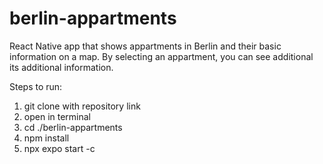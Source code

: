 # berlin-appartments

React Native app that shows appartments in Berlin and their basic information on a map. By selecting an appartment, you can see additional its additional information.

Steps to run: 

1. git clone with repository link
2. open in terminal
3. cd ./berlin-appartments
4. npm install
5. npx expo start -c
